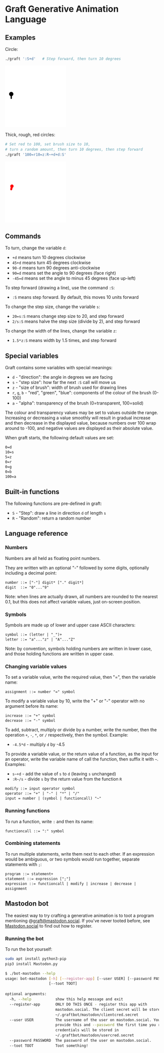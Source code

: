 # Graft Generative Animation Language

## Examples

Circle:

```bash
./graft ':S+d'   # Step forward, then turn 10 degrees
```

![](images/circle.gif)

Thick, rough, red circles:

```bash
# Set red to 100, set brush size to 10,
# turn a random amount, then turn 10 degrees, then step forward
./graft '100=r10=z:R~+d+d:S'
```

![](images/rough-circle.gif)

## Commands

To turn, change the variable `d`:

* `+d` means turn 10 degrees clockwise
* `45+d` means turn 45 degrees clockwise
* `90-d` means turn 90 degrees anti-clockwise
* `90=d` means set the angle to 90 degrees (face right)
* `-45=d` means set the angle to minus 45 degrees (face up-left)

To step forward (drawing a line), use the command `:S`:

* `:S` means step forward.  By default, this moves 10 units forward

To change the step size, change the variable `s`:

* `20=s:S` means change step size to 20, and step forward
* `2/s:S` means halve the step size (divide by 2), and step forward

To change the width of the lines, change the variable `z`:

* `1.5*z:S` means width by 1.5 times, and step forward

## Special variables

Graft contains some variables with special meanings:

* `d` - "direction": the angle in degrees we are facing
* `s` - "step size": how far the next `:S` call will move us
* `z` - "size of brush": width of brush used for drawing lines
* `r`, `g`, `b` - "red", "green", "blue": components of the colour of the
   brush (0-100)
* `a` - "alpha": transparency of the brush (0=transparent, 100=solid)

The colour and transparency values may be set to values outside the range.
Increasing or decreasing a value smoothly will result in gradual increase and
then decrease in the displayed value, because numbers over 100 wrap around to
-100, and negative values are displayed as their absolute value.

When graft starts, the following default values are set:

```graft
0=d
10=s
5=z
0=r
0=g
0=b
100=a
```

## Built-in functions

The following functions are pre-defined in graft:

* `S` - "Step": draw a line in direction `d` of length `s`
* `R` - "Random": return a random number

## Language reference

### Numbers

Numbers are all held as floating point numbers.

They are written with an optional "-" followed by some digits, optionally
including a decimal point:

```
number ::= ["-"] digit* ["." digit*]
digit  ::= "0"..."9"
```

Note: when lines are actually drawn, all numbers are rounded to the nearest
0.1, but this does not affect variable values, just on-screen position.

### Symbols

Symbols are made up of lower and upper case ASCII characters:

```
symbol ::= (letter | "_")+
letter ::= "a"..."z" | "A"..."Z"
```

Note: by convention, symbols holding numbers are written in lower case, and
those holding functions are written in upper case.

### Changing variable values

To set a variable value, write the required value, then "=", then the variable
name:

```
assignment ::= number "=" symbol
```

To modify a variable value by 10, write the "+" or "-" operator with no
argument before its name:

```
increase ::= "+" symbol
decrease ::= "-" symbol
```

To add, subtract, multiply or divide by a number, write the number, then
the operation `+`, `-`, `*`, or `/` respectively, then the symbol.  Example:

* `-4.5*d` - multiply `d` by -4.5

To provide a variable value, or the return value of a function, as the
input for an operator, write the variable name of call the function, then
suffix it with `~`.  Examples:

* `s~+d` - add the value of `s` to `d` (leaving `s` unchanged)
* `:R~/s` - divide `s` by the return value from the function `R`

```
modify ::= input operator symbol
operator ::= "+" | "-" | "*" | "/"
input = number | (symbol | functioncall) "~"
```

### Running functions

To run a function, write `:` and then its name:

```
functioncall ::= ":" symbol
```

### Combining statements

To run multiple statements, write them next to each other.  If an expression
would be ambiguous, or two symbols would run together, separate statements
with `;`:

```
program ::= statement+
statement ::= expression [";"]
expression ::= functioncall | modify | increase | decrease | assignment
```

## Mastodon bot

The easiest way to try crafting a generative animation is to toot a program
mentioning @graft@mastodon.social.  If you've never tooted before, see
[Mastodon.social](https://mastodon.social) to find out how to register.

### Running the bot

To run the bot yourself:

```bash
sudo apt install python3-pip
pip3 install Mastodon.py
```

```bash
$ ./bot-mastodon --help
usage: bot-mastodon [-h] [--register-app] [--user USER] [--password PASSWORD]
                    [--toot TOOT]

optional arguments:
  -h, --help           show this help message and exit
  --register-app       ONLY DO THIS ONCE - register this app with
                       mastodon.social. The client secret will be stored in
                       ~/.graftbot/mastodon/clientcred.secret
  --user USER          The username of the user on mastodon.social. You must
                       provide this and --password the first time you run. The
                       credentials will be stored in
                       ~/.graftbot/mastodon/usercred.secret
  --password PASSWORD  The password of the user on mastodon.social.
  --toot TOOT          Toot something!
```
